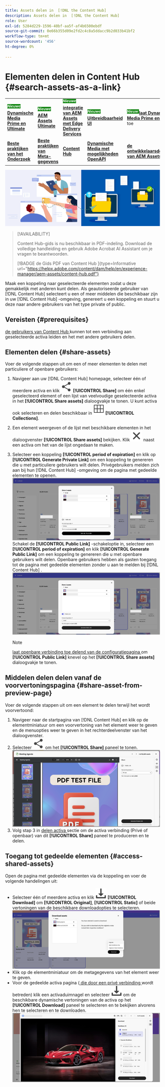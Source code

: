 ```yaml
---
title: Assets delen in  [!DNL the Content Hub]
description: Assets delen in  [!DNL the Content Hub]
role: User
exl-id: 5284d229-1596-40bf-aa5f-af4b6500ebdf
source-git-commit: 0e66b355d09e2fd2c4c8a5ddacc9b2d033b41bf2
workflow-type: tm+mt
source-wordcount: '456'
ht-degree: 0%

---
```


# Elementen delen in Content Hub {#search-assets-as-a-link}

<table>
    <tr>
        <td>
            <sup style= "background-color:#008000; color:#FFFFFF; font-weight:bold"><i> Nieuwe </i></sup> <a href="/help/assets/dynamic-media/dm-prime-ultimate.md"><b> Dynamische Media Prime en Ultimate </b></a>
        </td>
        <td>
            <sup style= "background-color:#008000; color:#FFFFFF; font-weight:bold"><i> Nieuwe </i></sup> <a href="/help/assets/assets-ultimate-overview.md"><b> AEM Assets Ultimate </b></a>
        </td>
        <td>
            <sup style= "background-color:#008000; color:#FFFFFF; font-weight:bold"><i> Nieuwe </i></sup> <a href="/help/assets/integrate-aem-assets-edge-delivery-services.md"><b> integratie van AEM Assets met Edge Delivery Services </b></a>
        </td>
        <td>
            <sup style= "background-color:#008000; color:#FFFFFF; font-weight:bold"><i> Nieuwe </i></sup> <a href="/help/assets/aem-assets-view-ui-extensibility.md"><b> Uitbreidbaarheid UI </b></a>
        </td>
          <td>
            <sup style= "background-color:#008000; color:#FFFFFF; font-weight:bold"><i> Nieuw </i></sup> <a href="/help/assets/dynamic-media/enable-dynamic-media-prime-and-ultimate.md"><b> laat Dynamische Media Prime en Ultimate </b></a> toe
        </td>
    </tr>
    <tr>
        <td>
            <a href="/help/assets/search-best-practices.md"><b> Beste praktijken van het Onderzoek </b></a>
        </td>
        <td>
            <a href="/help/assets/metadata-best-practices.md"><b> Beste praktijken van Meta-gegevens </b></a>
        </td>
        <td>
            <a href="/help/assets/product-overview.md"><b> Content Hub </b></a>
        </td>
        <td>
            <a href="/help/assets/dynamic-media-open-apis-overview.md"><b> Dynamische Media met mogelijkheden OpenAPI </b></a>
        </td>
        <td>
            <a href="https://developer.adobe.com/experience-cloud/experience-manager-apis/"><b> de ontwikkelaarsdocumentatie van AEM Assets </b></a>
        </td>
    </tr>
</table>

![ de bannerbeeld van het Aandeel activa ](assets/share-assets-banner.png)

>[!AVAILABILITY]
>
>Content Hub-gids is nu beschikbaar in PDF-indeling. Download de volledige handleiding en gebruik Adobe Acrobat AI Assistant om je vragen te beantwoorden.
>
>[!BADGE  de Gids PDF van Content Hub ]{type=Informative url="https://helpx.adobe.com/content/dam/help/en/experience-manager/aem-assets/content-hub.pdf"}

Maak een koppeling naar geselecteerde elementen zodat u deze gemakkelijk met anderen kunt delen. Als geautoriseerde gebruiker van [!DNL Content Hub] selecteert u een of meer middelen die beschikbaar zijn in uw [!DNL Content Hub] -omgeving, genereert u een koppeling en stuurt u deze naar andere gebruikers van het type private of public.

## Vereisten {#prerequisites}

[ de gebruikers van Content Hub ](deploy-content-hub.md#onboard-content-hub-users) kunnen tot een verbinding aan geselecteerde activa leiden en het met andere gebruikers delen.

## Elementen delen {#share-assets}

Voer de volgende stappen uit om een of meer elementen te delen met particuliere of openbare gebruikers:
1. Navigeer aan uw [!DNL Content Hub] homepage, selecteer één of meerdere activa en klik ![ aandeel ](/help/assets/assets/share.svg) **[!UICONTROL Share]** om één enkel geselecteerd element of een lijst van veelvoudige geselecteerde activa in het **[!UICONTROL Share assets]** dialoogvakje te tonen.
U kunt activa ook selecteren en delen beschikbaar in ![ inzamelingen ](/help/assets/assets/Smock_Collection_18_N.svg) **[!UICONTROL Collections]**.
1. Een element weergeven of de lijst met beschikbare elementen in het dialoogvenster **[!UICONTROL Share assets]** bekijken. Klik ![ unselect ](/help/assets/assets/Close.svg) naast een activa om het van de lijst ongedaan te maken.
1. Selecteer een koppeling **[!UICONTROL period of expiration]** en klik op **[!UICONTROL Generate Private Link]** om een koppeling te genereren die u met particuliere gebruikers wilt delen. Privégebruikers melden zich aan bij hun [!DNL Content Hub] -omgeving om de pagina met gedeelde elementen te openen.
   ![ privé en openbare verbinding ](/help/assets/assets/private-and-public-link.png)
Schakel de **[!UICONTROL Public Link]** -schakeloptie in, selecteer een **[!UICONTROL period of expiration]** en klik **[!UICONTROL Generate Public Link]** om een koppeling te genereren die u met openbare gebruikers wilt delen. Openbare gebruikers hebben als gasten toegang tot de pagina met gedeelde elementen zonder u aan te melden bij [!DNL Content Hub] .
   ![ privé en openbare verbinding ](/help/assets/assets/public-and-private-link.png)

   >[!NOTE]
   > 
   > [ laat openbare verbinding toe delend van de configuratiepagina ](/help/assets/configure-content-hub-ui-options.md#enable-public-link-sharing) om **[!UICONTROL Public Link]** knevel op het **[!UICONTROL Share assets]** dialoogvakje te tonen.

## Middelen delen delen vanaf de voorvertoningspagina {#share-asset-from-preview-page}

Voer de volgende stappen uit om een element te delen terwijl het wordt voorvertoond:

1. Navigeer naar de startpagina van [!DNL Content Hub] en klik op de elementminiatuur om een voorvertoning van het element weer te geven en de menuopties weer te geven in het rechterdeelvenster van het dialoogvenster.
1. Selecteer ![ aandeel ](/help/assets/assets/share.svg) om het **[!UICONTROL Share]** paneel te tonen.
   ![ deel activa terwijl het voorvertonen van ](/help/assets/assets/share-assets-from-share-panel.png)
1. Volg stap 3 in [ delen activa ](#share-assets) sectie om de activa verbinding (Privé of openbaar) van dit **[!UICONTROL Share]** paneel te produceren en te delen.

## Toegang tot gedeelde elementen {#access-shared-assets}

Open de pagina met gedeelde elementen via de koppeling en voer de volgende handelingen uit:

* Selecteer één of meerdere activa en klik ![ download ](/help/assets/assets/download-icon.svg) **[!UICONTROL Download]** om **[!UICONTROL Original]**, **[!UICONTROL Static]** of beide vertoningen van de beschikbare downloadopties te selecteren.
  ![](/help/assets/assets/download-shared-assets.png)
* Klik op de elementminiatuur om de metagegevens van het element weer te geven.
* Voor de gedeelde activa pagina ([ die door een privé verbinding ](#share-assets) wordt betreden) klik een activaduimnagel en selecteer ![ download ](/help/assets/assets/download-icon.svg) om de beschikbare dynamische vertoningen van de activa op het **[!UICONTROL Download]** paneel te selecteren en te bekijken alvorens hen te selecteren en te downloaden.
  ![](/help/assets/assets/download-renditions-shared-assets-page.png)





